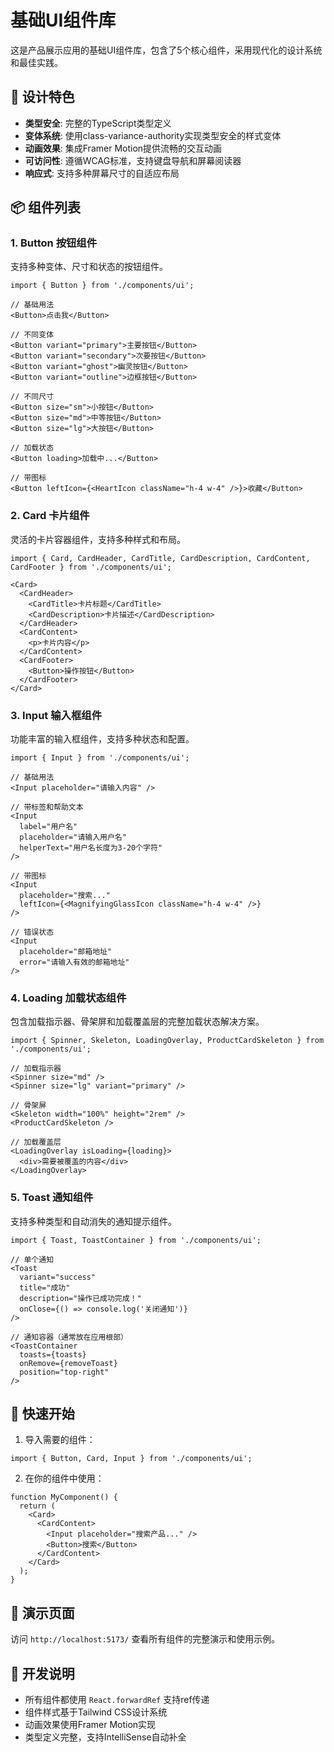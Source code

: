# 基础UI组件库

这是产品展示应用的基础UI组件库，包含了5个核心组件，采用现代化的设计系统和最佳实践。

## 🎨 设计特色

- **类型安全**: 完整的TypeScript类型定义
- **变体系统**: 使用class-variance-authority实现类型安全的样式变体
- **动画效果**: 集成Framer Motion提供流畅的交互动画
- **可访问性**: 遵循WCAG标准，支持键盘导航和屏幕阅读器
- **响应式**: 支持多种屏幕尺寸的自适应布局

## 📦 组件列表

### 1. Button 按钮组件

支持多种变体、尺寸和状态的按钮组件。

```tsx
import { Button } from './components/ui';

// 基础用法
<Button>点击我</Button>

// 不同变体
<Button variant="primary">主要按钮</Button>
<Button variant="secondary">次要按钮</Button>
<Button variant="ghost">幽灵按钮</Button>
<Button variant="outline">边框按钮</Button>

// 不同尺寸
<Button size="sm">小按钮</Button>
<Button size="md">中等按钮</Button>
<Button size="lg">大按钮</Button>

// 加载状态
<Button loading>加载中...</Button>

// 带图标
<Button leftIcon={<HeartIcon className="h-4 w-4" />}>收藏</Button>
```

### 2. Card 卡片组件

灵活的卡片容器组件，支持多种样式和布局。

```tsx
import { Card, CardHeader, CardTitle, CardDescription, CardContent, CardFooter } from './components/ui';

<Card>
  <CardHeader>
    <CardTitle>卡片标题</CardTitle>
    <CardDescription>卡片描述</CardDescription>
  </CardHeader>
  <CardContent>
    <p>卡片内容</p>
  </CardContent>
  <CardFooter>
    <Button>操作按钮</Button>
  </CardFooter>
</Card>
```

### 3. Input 输入框组件

功能丰富的输入框组件，支持多种状态和配置。

```tsx
import { Input } from './components/ui';

// 基础用法
<Input placeholder="请输入内容" />

// 带标签和帮助文本
<Input 
  label="用户名"
  placeholder="请输入用户名"
  helperText="用户名长度为3-20个字符"
/>

// 带图标
<Input 
  placeholder="搜索..."
  leftIcon={<MagnifyingGlassIcon className="h-4 w-4" />}
/>

// 错误状态
<Input 
  placeholder="邮箱地址"
  error="请输入有效的邮箱地址"
/>
```

### 4. Loading 加载状态组件

包含加载指示器、骨架屏和加载覆盖层的完整加载状态解决方案。

```tsx
import { Spinner, Skeleton, LoadingOverlay, ProductCardSkeleton } from './components/ui';

// 加载指示器
<Spinner size="md" />
<Spinner size="lg" variant="primary" />

// 骨架屏
<Skeleton width="100%" height="2rem" />
<ProductCardSkeleton />

// 加载覆盖层
<LoadingOverlay isLoading={loading}>
  <div>需要被覆盖的内容</div>
</LoadingOverlay>
```

### 5. Toast 通知组件

支持多种类型和自动消失的通知提示组件。

```tsx
import { Toast, ToastContainer } from './components/ui';

// 单个通知
<Toast
  variant="success"
  title="成功"
  description="操作已成功完成！"
  onClose={() => console.log('关闭通知')}
/>

// 通知容器（通常放在应用根部）
<ToastContainer 
  toasts={toasts}
  onRemove={removeToast}
  position="top-right"
/>
```

## 🚀 快速开始

1. 导入需要的组件：
```tsx
import { Button, Card, Input } from './components/ui';
```

2. 在你的组件中使用：
```tsx
function MyComponent() {
  return (
    <Card>
      <CardContent>
        <Input placeholder="搜索产品..." />
        <Button>搜索</Button>
      </CardContent>
    </Card>
  );
}
```

## 🎯 演示页面

访问 `http://localhost:5173/` 查看所有组件的完整演示和使用示例。

## 📝 开发说明

- 所有组件都使用 `React.forwardRef` 支持ref传递
- 组件样式基于Tailwind CSS设计系统
- 动画效果使用Framer Motion实现
- 类型定义完整，支持IntelliSense自动补全
